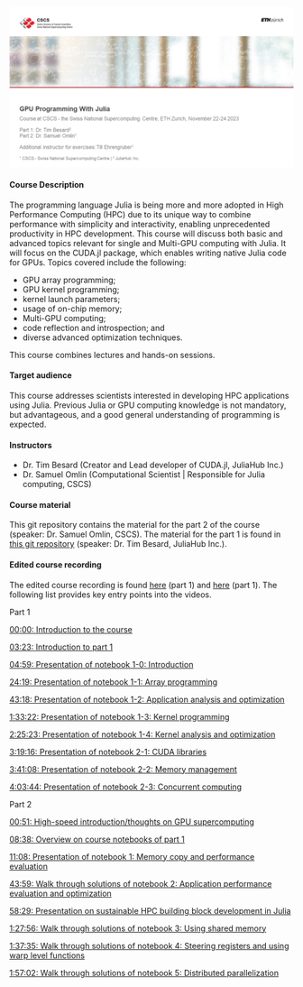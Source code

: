 ![Course title page](course_titlepage.png)

#### Course Description

The programming language Julia is being more and more adopted in High Performance Computing (HPC) due to its unique way to combine performance with simplicity and interactivity, enabling unprecedented productivity in HPC development. This course will discuss both basic and advanced topics relevant for single and Multi-GPU computing with Julia. It will focus on the CUDA.jl package, which enables writing native Julia code for GPUs. Topics covered include the following:

-    GPU array programming;
-    GPU kernel programming;
-    kernel launch parameters;
-    usage of on-chip memory;
-    Multi-GPU computing;
-    code reflection and introspection; and
-    diverse advanced optimization techniques.

This course combines lectures and hands-on sessions.

#### Target audience

This course addresses scientists interested in developing HPC applications using Julia. Previous Julia or GPU computing knowledge is not mandatory, but advantageous, and a good general understanding of programming is expected. 

#### Instructors

- Dr. Tim Besard (Creator and Lead developer of CUDA.jl, JuliaHub Inc.)
- Dr. Samuel Omlin (Computational Scientist | Responsible for Julia computing, CSCS)

#### Course material

This git repository contains the material for the part 2 of the course (speaker: Dr. Samuel Omlin, CSCS). The material for the part 1 is found in [this git repository](https://github.com/maleadt/cscs2023) (speaker: Dr. Tim Besard, JuliaHub Inc.).

#### Edited course recording

The edited course recording is found [here](https://youtu.be/plgbsH9f7gI?si=YUNaaOSE6wBQazcm) (part 1) and [here](https://youtu.be/Emr9gfcQr9A?si=-jXy-Hb2apwtggAp) (part 1). The following list provides key entry points into the videos.

Part 1

[00:00: Introduction to the course](https://youtu.be/plgbsH9f7gI?si=YUNaaOSE6wBQazcm)

[03:23: Introduction to part 1](https://youtu.be/plgbsH9f7gI?si=JzXyZHY-udQ3-5ZD&t=203)

[04:59: Presentation of notebook 1-0: Introduction](https://youtu.be/plgbsH9f7gI?si=XuBcHLZrKfFpC_Na&t=299)

[24:19: Presentation of notebook 1-1: Array programming](https://youtu.be/plgbsH9f7gI?si=MP0pLCqq7Jf13O_5&t=1459)

[43:18: Presentation of notebook 1-2: Application analysis and optimization](https://youtu.be/plgbsH9f7gI?si=vdtLUUXddL0FN34y&t=2598)

[1:33:22: Presentation of notebook 1-3: Kernel programming](https://youtu.be/plgbsH9f7gI?si=JRK3kvNFy4KJZC8G&t=5602)

[2:25:23: Presentation of notebook 1-4: Kernel analysis and optimization](https://youtu.be/plgbsH9f7gI?si=lBBzvY0bKXakUIkU&t=8723)

[3:19:16: Presentation of notebook 2-1: CUDA libraries](https://youtu.be/plgbsH9f7gI?si=ir5GzmM9MRE_aaNi&t=11956)

[3:41:08: Presentation of notebook 2-2: Memory management](https://youtu.be/plgbsH9f7gI?si=LkD7WoJEYSBTQbUf&t=13268)

[4:03:44: Presentation of notebook 2-3: Concurrent computing](https://youtu.be/plgbsH9f7gI?si=AX5FcofuGUqf-rid&t=14624)


Part 2

[00:51: High-speed introduction/thoughts on GPU supercomputing](https://youtu.be/Emr9gfcQr9A?si=AwtBlt7cb4Uuit2e&t=51)

[08:38: Overview on course notebooks of part 1](https://youtu.be/Emr9gfcQr9A?si=YsxejpyKZYAWlUfL&t=518)

[11:08: Presentation of notebook 1: Memory copy and performance evaluation](https://youtu.be/Emr9gfcQr9A?si=n4z56b09HFlKTQA5&t=668)

[43:59: Walk through solutions of notebook 2: Application performance evaluation and optimization](https://youtu.be/Emr9gfcQr9A?si=Ko91K4nlGcy0qELv&t=2639)

[58:29: Presentation on sustainable HPC building block development in Julia](https://youtu.be/Emr9gfcQr9A?si=_xnMqMIko_Qc3s5q&t=3509)

[1:27:56: Walk through solutions of notebook 3: Using shared memory](https://youtu.be/Emr9gfcQr9A?si=YGaNXnnUeDQ1ope0&t=5276)

[1:37:35: Walk through solutions of notebook 4: Steering registers and using warp level functions](https://youtu.be/Emr9gfcQr9A?si=QvxhkYCk5HDL4mtF&t=5855)

[1:57:02: Walk through solutions of notebook 5: Distributed parallelization](https://youtu.be/Emr9gfcQr9A?si=4v9cIjqWjSlVez3j&t=7022)
